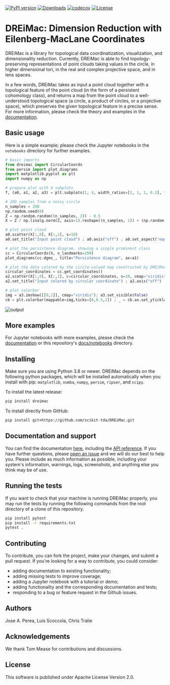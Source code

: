 [![PyPI version](https://badge.fury.io/py/dreimac.svg)](https://badge.fury.io/py/dreimac)
[![Downloads](https://static.pepy.tech/badge/dreimac)](https://pepy.tech/project/dreimac)
[![codecov](https://codecov.io/gh/scikit-tda/dreimac/branch/master/graph/badge.svg)](https://codecov.io/gh/scikit-tda/dreimac)
[![License](https://img.shields.io/badge/License-Apache_2.0-blue.svg)](https://opensource.org/licenses/Apache-2.0)

# DREiMac: Dimension Reduction with Eilenberg-MacLane Coordinates

DREiMac is a library for topological data coordinatization, visualization, and dimensionality reduction.
Currently, DREiMac is able to find topology-preserving representations of point clouds taking values in the circle, in higher dimensional tori, in the real and complex projective space, and in lens spaces.

In a few words, DREiMac takes as input a point cloud together with a topological feature of the point cloud (in the form of a persistent cohomology class), and returns a map from the point cloud to a well-understood topological space (a circle, a product of circles, or a projective space), which preserves the given topological feature in a precise sense.
For more information, please check the theory and examples in the [documentation](https://scikit-tda.org/DREiMac/index.html).


## Basic usage

Here is a simple example; please check the Jupyter notebooks in the `notebooks` directory for further examples.

```python
# basic imports
from dreimac import CircularCoords
from persim import plot_diagrams
import matplotlib.pyplot as plt
import numpy as np

# prepare plot with 4 subplots
f, (a0, a1, a2, a3) = plt.subplots(1, 4, width_ratios=[1, 1, 1, 0.2], figsize=(14,3))

# 200 samples from a noisy circle
n_samples = 200
np.random.seed(0)
Z = np.random.random((n_samples, 2)) - 0.5
X = Z / np.linalg.norm(Z, axis=1).reshape((n_samples, 1)) + (np.random.random((n_samples, 2)) - 0.5) * 0.2

# plot point cloud
a0.scatter(X[:,0], X[:,1], s=10)
a0.set_title("Input point cloud") ; a0.axis("off") ; a0.set_aspect("equal")

# plot the persistence diagram, showing a single prominent class
cc = CircularCoords(X, n_landmarks=200)
plot_diagrams(cc.dgms_, title="Persistence diagram", ax=a1)

# plot the data colored by the circle-valued map constructed by DREiMac
circular_coordinates = cc.get_coordinates()
a2.scatter(X[:,0], X[:,1], c=circular_coordinates, s=10, cmap="viridis")
a2.set_title("Input colored by circular coordinate") ; a2.axis("off") ; a2.set_aspect("equal")

# plot colorbar
img = a3.imshow([[0,1]], cmap="viridis"); a3.set_visible(False)
cb = plt.colorbar(mappable=img,ticks=[0,0.5,1]) ; _ = cb.ax.set_yticklabels(["0","$\pi$","2$\pi$"])
```

![output](https://user-images.githubusercontent.com/1679929/232109124-bf2653e5-6f91-409d-b972-7104b96b3430.png)

## More examples

For Jupyter notebooks with more examples, please check the [documentation](https://scikit-tda.org/DREiMac/index.html) or this repository's [docs/notebooks](https://github.com/scikit-tda/DREiMac/tree/master/docs/notebooks) directory.

## Installing

Make sure you are using Python 3.8 or newer.
DREiMac depends on the following python packages, which will be installed automatically when you install with pip:
`matplotlib`,
`numba`,
`numpy`,
`persim`,
`ripser`, and
`scipy`.

To install the latest release:

~~~~~ bash
pip install dreimac
~~~~~

To install directly from GitHub:

~~~~~ bash
pip install git+https://github.com/scikit-tda/DREiMac.git
~~~~~

## Documentation and support

You can find the documentation [here](https://scikit-tda.org/DREiMac/index.html), including the [API reference](https://scikit-tda.org/DREiMac/api.html).
If you have further questions, please [open an issue](https://github.com/scikit-tda/DREiMac/issues/new) and we will do our best to help you.
Please include as much information as possible, including your system's information, warnings, logs, screenshots, and anything else you think may be of use.

## Running the tests

If you want to check that your machine is running DREiMac properly, you may run the tests by running the following commands from the root directory of a clone of this repository.

```bash
pip install pytest
pip install -r requirements.txt
pytest .
```

## Contributing

To contribute, you can fork the project, make your changes, and submit a pull request.
If you're looking for a way to contribute, you could consider:
* adding documentation to existing functionality;
* adding missing tests to improve coverage;
* adding a Jupyter notebook with a tutorial or demo;
* adding functionality and the corresponding documentation and tests;
* responding to a bug or feature request in the Github issues.

## Authors

Jose A. Perea, Luis Scoccola, Chris Tralie

## Acknowledgements

We thank Tom Mease for contributions and discussions.

## License

This software is published under Apache License Version 2.0.
